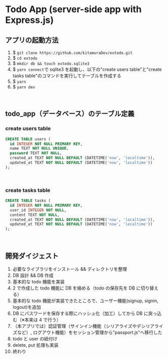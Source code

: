 # Todo App (server-side app with Express.js)

## アプリの起動方法

1. $ `git clone https://github.com/kitamuraDev/extodo.git`
2. $ `cd extodo`
3. $ `mkdir db && touch extodo.sqlite3`
4. $ `yarn connect`で sqlite3 を起動し、以下の"create users table"と"create tasks table"のコマンドを実行してテーブルを作成する
5. $ `yarn`
6. $ `yarn dev`

<br />

## todo_app（データベース）のテーブル定義

### create users table

```sql
CREATE TABLE users (
  id INTEGER NOT NULL PRIMARY KEY,
  name TEXT NOT NULL UNIQUE,
  password TEXT NOT NULL,
  created_at TEXT NOT NULL DEFAULT (DATETIME('now', 'localtime')),
  updated_at TEXT NOT NULL DEFAULT (DATETIME('now', 'localtime'))
);
```

<br />

### create tasks table

```sql
CREATE TABLE tasks (
  id INTEGER NOT NULL PRIMARY KEY,
  user_id INTEGER NOT NULL,
  content TEXT NOT NULL,
  created_at TEXT NOT NULL DEFAULT (DATETIME('now', 'localtime')),
  updated_at TEXT NOT NULL DEFAULT (DATETIME('now', 'localtime'))
);
```

<br />

## 開発ダイジェスト

1. 必要なライブラリをインストール && ディレクトリを整理
2. DB 設計 && DB 作成
3. 基本的な todo 機能を実装
4. 2 で作成した todo 機能に DB を絡める（todo の保存先を DB に切り替える）
5. 基本的な todo 機能が実装できたところで、ユーザー機能(signup, signin, logout)を追加
6. DB にパスワードを保存する際にハッシュ化（加工）してから DB に突っ込む（※本来は 4 で行う）
7. （本アプリでは）認証管理（サインイン機能（シリアライズやデシリアライズなど）, ログアウト機能）をセッション管理から"passport.js"へ移行した
8. todo と user の紐付け
9. delete, put 処理も実装
10. 終わり
